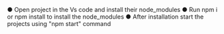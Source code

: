 
● Open project in the Vs code and install their node_modules
● Run npm i or npm install to install the node_modules
● After installation start the projects using "npm start" command
